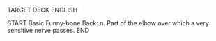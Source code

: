 TARGET DECK
ENGLISH

START
Basic
Funny-bone
Back: n. Part of the elbow over which a very sensitive nerve passes.
END

